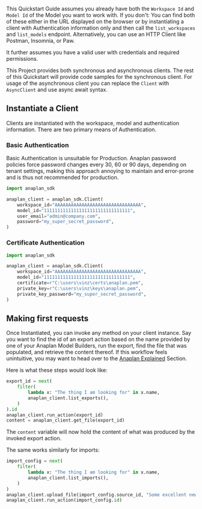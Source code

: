 This Quickstart Guide assumes you already have both the `Workspace Id` and `Model Id` of the Model you want to work
with. If you don't: You can find both of these either in the URL displayed on the browser or by instantiating a client
with Authentication information only and then call the `list_workspaces` and `list_models` endpoint. Alternatively, you
can use an HTTP Client like Postman, Insomnia, or Paw.

It further assumes you have a valid user with credentials and required permissions.

This Project provides both synchronous and asynchronous clients. The rest of this Quickstart will provide code samples
for the synchronous client. For usage of the asynchronous client you can replace the `Client` with `AsyncClient` and use
async await syntax.

## Instantiate a Client

Clients are instantiated with the workspace, model and authentication information. There are two primary means of
Authentication.

### Basic Authentication

Basic Authentication is unsuitable for Production. Anaplan password policies force password changes every 30, 60 or 90
days, depending on tenant settings, making this approach annoying to maintain and error-prone and is thus not
recommended for production.

```python
import anaplan_sdk

anaplan_client = anaplan_sdk.Client(
    workspace_id="AAAAAAAAAAAAAAAAAAAAAAAAAAAAAAAA",
    model_id="11111111111111111111111111111111",
    user_email="admin@company.com",
    password="my_super_secret_password",
)
```

### Certificate Authentication

```python
import anaplan_sdk

anaplan_client = anaplan_sdk.Client(
    workspace_id="AAAAAAAAAAAAAAAAAAAAAAAAAAAAAAAA",
    model_id="11111111111111111111111111111111",
    certificate=r"C:\users\vinz\certs\anaplan.pem",
    private_key=r"C:\users\vinz\keys\anaplan.pem",
    private_key_password="my_super_secret_password",
)
```

## Making first requests

Once Instantiated, you can invoke any method on your client instance. Say you want to find the id of an export action
based on the name provided by one of your Anaplan Model Builders, run the export, find the file that was populated, and
retrieve the content thereof. If this workflow feels unintuitive, you may want to head over to
the [Anaplan Explained](anaplan_explained.md) Section.

Here is what these steps would look like:

```python
export_id = next(
    filter(
        lambda x: "The thing I am looking for" in x.name,
        anaplan_client.list_exports(),
    )
).id
anaplan_client.run_action(export_id)
content = anaplan_client.get_file(export_id)
```

The `content` variable will now hold the content of what was produced by the invoked export action.

The same works similarly for imports:

```python
import_config = next(
    filter(
        lambda x: "The thing I am looking for" in x.name,
        anaplan_client.list_imports(),
    )
)
anaplan_client.upload_file(import_config.source_id, "Some excellent new data!")
anaplan_client.run_action(import_config.id)
```
